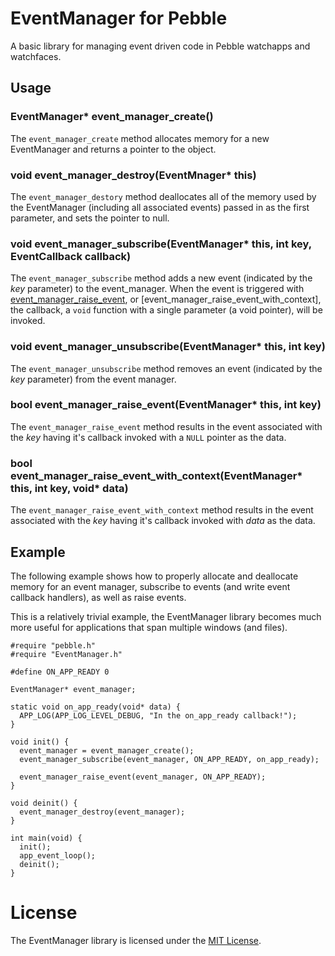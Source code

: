 # EventManager for Pebble

A basic library for managing event driven code in Pebble watchapps and watchfaces.

## Usage

### EventManager* event_manager_create()

The `event_manager_create` method allocates memory for a new EventManager and returns a pointer to the object.

### void event_manager_destroy(EventMnager* this)

The `event_manager_destory` method deallocates all of the memory used by the EventManager (including all associated events) passed in as the first parameter, and sets the pointer to null.

### void event_manager_subscribe(EventManager* this, int key, EventCallback callback)

The `event_manager_subscribe` method adds a new event (indicated by the *key* parameter) to the event_manager. When the event is triggered with [event_manager_raise_event](), or [event_manager_raise_event_with_context], the callback, a `void` function with a single parameter (a void pointer), will be invoked.

### void event_manager_unsubscribe(EventManager* this, int key)

The `event_manager_unsubscribe` method removes an event (indicated by the *key* parameter) from the event manager.

### bool event_manager_raise_event(EventManager* this, int key)
The `event_manager_raise_event` method results in the event associated with the *key* having it's callback invoked with a `NULL` pointer as the data.

### bool event_manager_raise_event_with_context(EventManager* this, int key, void* data)
The `event_manager_raise_event_with_context` method results in the event associated with the *key* having it's callback invoked with *data* as the data.

## Example

The following example shows how to properly allocate and deallocate memory for an event manager, subscribe to events (and write event callback handlers), as well as raise events.

This is a relatively trivial example, the EventManager library becomes much more useful for applications that span multiple windows (and files).

```
#require "pebble.h"
#require "EventManager.h"

#define ON_APP_READY 0

EventManager* event_manager;

static void on_app_ready(void* data) {
  APP_LOG(APP_LOG_LEVEL_DEBUG, "In the on_app_ready callback!");
}

void init() {
  event_manager = event_manager_create();
  event_manager_subscribe(event_manager, ON_APP_READY, on_app_ready);

  event_manager_raise_event(event_manager, ON_APP_READY);
}

void deinit() {
  event_manager_destroy(event_manager);
}

int main(void) {
  init();
  app_event_loop();
  deinit();
}
```

# License

The EventManager library is licensed under the [MIT License](./LICENSE).
